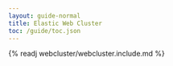 ```yaml
---
layout: guide-normal
title: Elastic Web Cluster
toc: /guide/toc.json
---
```


<!-- file kept to preserve old links; remove when link not used -->

{% readj webcluster/webcluster.include.md %}
